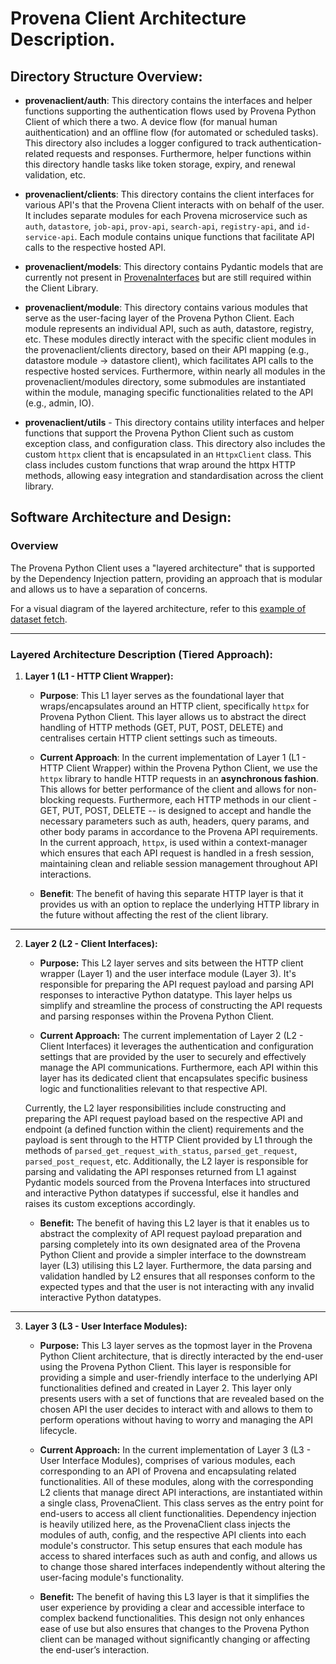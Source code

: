 # Provena Client Architecture Description. 

## Directory Structure Overview: 

- **provenaclient/auth**: This directory contains the interfaces and helper functions supporting the authentication flows used by Provena Python Client of which there a two. A device flow (for manual human auithentication) and an offline flow (for automated or scheduled tasks). This directory also includes a logger configured to track authentication-related requests and responses. Furthermore, helper functions within this directory handle tasks like token storage, expiry, and renewal validation, etc.
 
- **provenaclient/clients**: This directory contains the client interfaces for various API's that the Provena Client interacts with on behalf of the user. It includes separate modules for each Provena microservice such as `auth`, `datastore`, `job-api`, `prov-api`, `search-api`, `registry-api`, and `id-service-api`. Each module contains unique functions that facilitate API calls to the respective hosted API.
 
- **provenaclient/models**: This directory contains Pydantic models that are currently not present in [ProvenaInterfaces](https://pypi.org/project/provena-interfaces/) but are still required within the Client Library. 

- **provenaclient/module**: This directory contains various modules that serve as the user-facing layer of the Provena Python Client. Each module represents an individual API, such as auth, datastore, registry, etc. These modules directly interact with the specific client modules in the provenaclient/clients directory, based on their API mapping (e.g., datastore module -> datastore client), which facilitates API calls to the respective hosted services. Furthermore, within nearly all modules in the provenaclient/modules directory, some submodules are instantiated within the module, managing specific functionalities related to the API (e.g., admin, IO).

- **provenaclient/utils** - This directory contains utility interfaces and helper functions that support the Provena Python Client such as custom exception class, and configuration class. This directory also includes the custom `httpx` client that is encapsulated in an `HttpxClient` class. This class includes custom functions that wrap around the httpx HTTP methods, allowing easy integration and standardisation across the client library.

## Software Architecture and Design:

### Overview 
The Provena Python Client uses a "layered architecture" that is supported by the Dependency Injection pattern, providing an approach that is modular and allows us to have a separation of concerns. 

For a visual diagram of the layered architecture, refer to this [example of dataset fetch](./fetch-dataset-flow.svg).

<hr>

### Layered Architecture Description (Tiered Approach):

1. **Layer 1 (L1 - HTTP Client Wrapper):**

    - **Purpose**: This L1 layer serves as the foundational layer that wraps/encapsulates around an HTTP client, specifically `httpx` for Provena Python Client. This layer allows us to abstract the direct handling of HTTP methods (GET, PUT, POST, DELETE) and centralises certain HTTP client settings such as timeouts.

    - **Current Approach**: In the current implementation of Layer 1 (L1 - HTTP Client Wrapper) within the Provena Python Client, we use the `httpx` library to handle HTTP requests in an **asynchronous fashion**. This allows for better performance of the client and allows for non-blocking requests. Furthermore, each HTTP methods in our client - GET, PUT, POST, DELETE -- is designed to accept and handle the necessary parameters such as auth, headers, query params, and other body params in accordance to the Provena API requirements. In the current approach, `httpx`, is used within a context-manager which ensures that each API request is handled in a fresh session, maintaining clean and reliable session management throughout API interactions.

    - **Benefit**: The benefit of having this separate HTTP layer is that it provides us with an option to replace the underlying HTTP library in the future without affecting the rest of the client library.
    
<hr>

2. **Layer 2 (L2 - Client Interfaces):** 
    - **Purpose:** This L2 layer serves and sits between the HTTP client wrapper (Layer 1) and the user interface module (Layer 3). It's responsible for preparing the API request payload and parsing API responses to interactive Python datatype. This layer helps us simplify and streamline the process of constructing the API requests and parsing responses within the Provena Python Client. 

    - **Current Approach:** The current implementation of Layer 2 (L2 - Client Interfaces) it leverages the authentication and configuration settings that are provided by the user to securely and effectively manage the API communications. Furthermore, each API within this layer has its dedicated client that encapsulates specific business logic and functionalities relevant to that respective API. 

    Currently, the L2 layer responsibilities include constructing and preparing the API request payload based on the respective API and endpoint (a defined function within the client) requirements and the payload is sent through to the HTTP Client provided by L1 through the methods of `parsed_get_request_with_status`, `parsed_get_request`, `parsed_post_request`, etc. Additionally, the L2 layer is responsible for parsing and validating the API responses returned from L1 against Pydantic models sourced from the Provena Interfaces into structured and interactive Python datatypes if successful, else it handles and raises its custom exceptions accordingly.

    - **Benefit:** The benefit of having this L2 layer is that it enables us to abstract the complexity of API request payload preparation and parsing completely into its own designated area of the Provena Python Client and provide a simpler interface to the downstream layer (L3) utilising this L2 layer. Furthermore, the data parsing and validation handled by L2 ensures that all responses conform to the expected types and that the user is not interacting with any invalid interactive Python datatypes. 
    
<hr>

3. **Layer 3 (L3 - User Interface Modules):** 
    - **Purpose:** This L3 layer serves as the topmost layer in the Provena Python Client architecture, that is directly interacted by the end-user using the Provena Python Client. This layer is responsible for providing a simple and user-friendly interface to the underlying API functionalities defined and created in Layer 2. This layer only presents users with a set of functions that are revealed based on the chosen API the user decides to interact with and allows to them to perform operations without having to worry and managing the API lifecycle.

    - **Current Approach:** In the current implementation of Layer 3 (L3 - User Interface Modules), comprises of various modules, each corresponding to an API of Provena and encapsulating related functionalities. All of these modules, along with the corresponding L2 clients that manage direct API interactions, are instantiated within a single class, ProvenaClient. This class serves as the entry point for end-users to access all client functionalities. Dependency injection is heavily utilized here, as the ProvenaClient class injects the modules of auth, config, and the respective API clients into each module's constructor. This setup ensures that each module has access to shared interfaces such as auth and config, and allows us to change those shared interfaces independently without altering the user-facing module's functionality.


    - **Benefit:** The benefit of having this L3 layer is that it simplifies the user experience by providing a clear and accessible interface to complex backend functionalities. This design not only enhances ease of use but also ensures that changes to the Provena Python client can be managed without significantly changing or affecting the end-user’s interaction. 
        
    